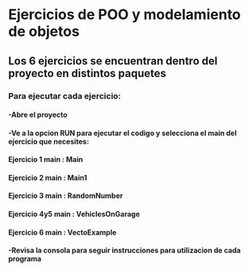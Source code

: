 # Ejercicios de POO y modelamiento de objetos
## Los 6 ejercicios se encuentran dentro del proyecto en distintos paquetes
### Para ejecutar cada ejercicio:
#### -Abre el proyecto
#### -Ve a la opcion RUN para ejecutar el codigo y selecciona el main del ejercicio que necesites:
 ####           Ejercicio 1 main : Main
  ####          Ejercicio 2 main : Main1
  ####          Ejercicio 3 main : RandomNumber
  ####          Ejercicio 4y5 main : VehiclesOnGarage
 ####           Ejercicio 6 main : VectoExample
#### -Revisa la consola para seguir instrucciones para utilizacion de cada programa


